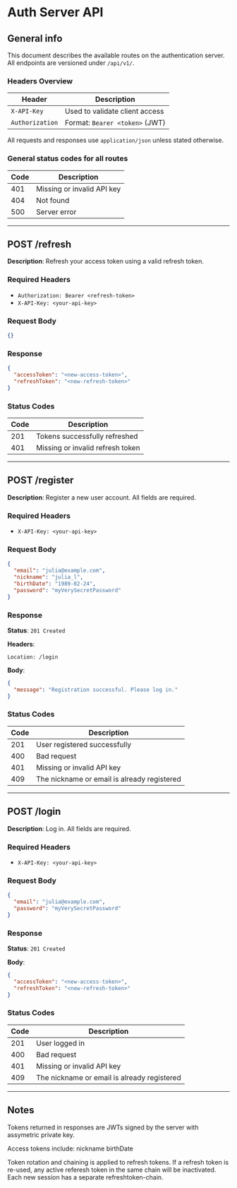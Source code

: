 # Auth Server API

## General info

This document describes the available routes on the authentication server. All endpoints are versioned under `/api/v1/`.

### Headers Overview

| Header           | Description                                |
|------------------|--------------------------------------------|
| `X-API-Key`      | Used to validate client access             |
| `Authorization`  |Format: `Bearer <token>` (JWT) |

All requests and responses use `application/json` unless stated otherwise.

### General status codes for all routes

| Code | Description                          |
|------|--------------------------------------|
| 401  | Missing or invalid API key |
| 404  | Not found        |
| 500  | Server error |

---

## POST /refresh

**Description**: Refresh your access token using a valid refresh token.

### Required Headers

- `Authorization: Bearer <refresh-token>`
- `X-API-Key: <your-api-key>`

### Request Body

```json
{}
```

### Response

```json
{
  "accessToken": "<new-access-token>",
  "refreshToken": "<new-refresh-token>"
}
```

### Status Codes

| Code | Description                          |
|------|--------------------------------------|
| 201  | Tokens successfully refreshed        |
| 401  | Missing or invalid refresh token |

---

## POST /register

**Description**: Register a new user account. All fields are required.

### Required Headers

- `X-API-Key: <your-api-key>`

### Request Body

```json
{
  "email": "julia@example.com",
  "nickname": "julia_l",
  "birthDate": "1989-02-24",
  "password": "myVerySecretPassword"
}
```

### Response

**Status**: `201 Created`

**Headers**:

```
Location: /login
```

**Body**:

```json
{
  "message": "Registration successful. Please log in."
}
```

### Status Codes

| Code | Description                          |
|------|--------------------------------------|
| 201  | User registered successfully         |
| 400  | Bad request |
| 401  | Missing or invalid API key           |
| 409  | The nickname or email is already registered |

---

## POST /login

**Description**: Log in. All fields are required.

### Required Headers

- `X-API-Key: <your-api-key>`

### Request Body

```json
{
  "email": "julia@example.com",
  "password": "myVerySecretPassword"
}
```

### Response

**Status**: `201 Created`


**Body**:

```json
{
  "accessToken": "<new-access-token>",
  "refreshToken": "<new-refresh-token>"
}
```

### Status Codes

| Code | Description                          |
|------|--------------------------------------|
| 201  | User logged in |
| 400  | Bad request |
| 401  | Missing or invalid API key           |
| 409  | The nickname or email is already registered |

---

## Notes

Tokens returned in responses are JWTs signed by the server with assymetric private key.

Access tokens include:
  nickname
  birthDate

Token rotation and chaining is applied to refresh tokens. If a refresh token is re-used, any active referesh token in the same chain will be inactivated. Each new session has a separate refreshtoken-chain.
